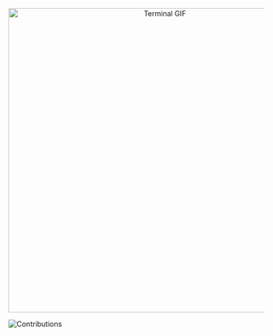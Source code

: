 <p align="center">
  <img src="https://raw.githubusercontent.com/x0rzavi/github-readme-terminal/main/terminal.gif" alt="Terminal GIF" width="600" />
</p>

![Contributions](https://activity-graph.herokuapp.com/graph?username=souta-pqr&theme=github-compact&hide_border=true)